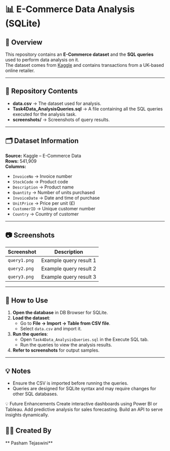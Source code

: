 # 📊 E-Commerce Data Analysis (SQLite)

## 📌 Overview
This repository contains an **E-Commerce dataset** and the **SQL queries** used to perform data analysis on it.  
The dataset comes from [Kaggle](https://www.kaggle.com/datasets/carrie1/ecommerce-data) and contains transactions from a UK-based online retailer.

---

## 📂 Repository Contents
- **data.csv** → The dataset used for analysis.
- **Task4Data_AnalysisQueries.sql** → A file containing all the SQL queries executed for the analysis task.
- **screenshots/** → Screenshots of query results.

---

## 🗂 Dataset Information
**Source:** Kaggle – E-Commerce Data  
**Rows:** 541,909  
**Columns:**
- `InvoiceNo` → Invoice number
- `StockCode` → Product code
- `Description` → Product name
- `Quantity` → Number of units purchased
- `InvoiceDate` → Date and time of purchase
- `UnitPrice` → Price per unit (£)
- `CustomerID` → Unique customer number
- `Country` → Country of customer

---

## 📷 Screenshots
| Screenshot | Description |
|------------|-------------|
| `query1.png` | Example query result 1 |
| `query2.png` | Example query result 2 |
| `query3.png` | Example query result 3 |....

---

## 🚀 How to Use
1. **Open the database** in DB Browser for SQLite.
2. **Load the dataset**:
   - Go to **File → Import → Table from CSV file**.
   - Select `data.csv` and import it.
3. **Run the queries**:
   - Open `Task4Data_AnalysisQueries.sql` in the Execute SQL tab.
   - Run the queries to view the analysis results.
4. **Refer to screenshots**  for output samples.

---

## 💡 Notes
- Ensure the CSV is imported before running the queries.
- Queries are designed for SQLite syntax and may require changes for other SQL databases.

💡 Future Enhancements
Create interactive dashboards using Power BI or Tableau.
Add predictive analysis for sales forecasting.
Build an API to serve insights dynamically.

## 👩‍💻 Created By
** Pasham Tejaswini**  
